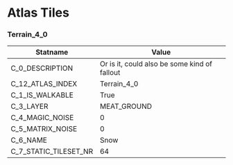 

# Atlas Tiles





### Terrain_4_0
| Statname | Value | 
|  --  |  --  | 
| C_0_DESCRIPTION | Or is it, could also be some kind of fallout | 
| C_12_ATLAS_INDEX | Terrain_4_0 | 
| C_1_IS_WALKABLE | True | 
| C_3_LAYER | MEAT_GROUND | 
| C_4_MAGIC_NOISE | 0 | 
| C_5_MATRIX_NOISE | 0 | 
| C_6_NAME | Snow | 
| C_7_STATIC_TILESET_NR | 64 | 

